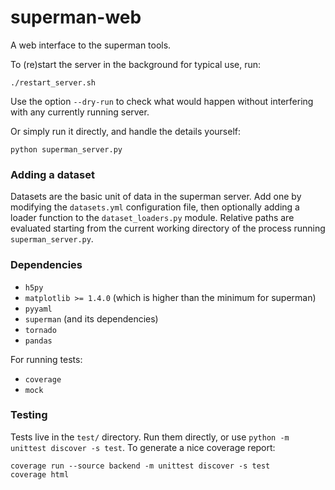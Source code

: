 # superman-web

A web interface to the superman tools.

To (re)start the server in the background for typical use, run:

    ./restart_server.sh

Use the option `--dry-run` to check what would happen without interfering
with any currently running server.

Or simply run it directly, and handle the details yourself:

    python superman_server.py


### Adding a dataset

Datasets are the basic unit of data in the superman server.
Add one by modifying the `datasets.yml` configuration file,
then optionally adding a loader function to the `dataset_loaders.py` module.
Relative paths are evaluated starting from the current working directory
of the process running `superman_server.py`.

### Dependencies

 * `h5py`
 * `matplotlib >= 1.4.0` (which is higher than the minimum for superman)
 * `pyyaml`
 * `superman` (and its dependencies)
 * `tornado`
 * `pandas`

For running tests:

 * `coverage`
 * `mock`


### Testing

Tests live in the `test/` directory.
Run them directly, or use `python -m unittest discover -s test`.
To generate a nice coverage report:

    coverage run --source backend -m unittest discover -s test
    coverage html
